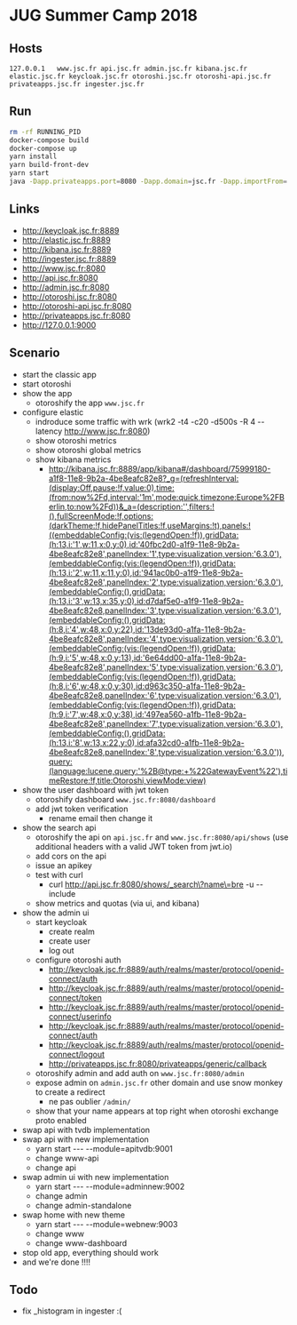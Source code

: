 # JUG Summer Camp 2018

## Hosts

```
127.0.0.1   www.jsc.fr api.jsc.fr admin.jsc.fr kibana.jsc.fr elastic.jsc.fr keycloak.jsc.fr otoroshi.jsc.fr otoroshi-api.jsc.fr privateapps.jsc.fr ingester.jsc.fr
```

## Run

```sh
rm -rf RUNNING_PID
docker-compose build
docker-compose up
yarn install
yarn build-front-dev
yarn start
java -Dapp.privateapps.port=8080 -Dapp.domain=jsc.fr -Dapp.importFrom=./config/otoroshi.json -Dapp.webhooks.size=20 -jar $OTO_BIN/otoroshi.jar
```

## Links

* http://keycloak.jsc.fr:8889
* http://elastic.jsc.fr:8889
* http://kibana.jsc.fr:8889
* http://ingester.jsc.fr:8889
* http://www.jsc.fr:8080
* http://api.jsc.fr:8080 
* http://admin.jsc.fr:8080 
* http://otoroshi.jsc.fr:8080
* http://otoroshi-api.jsc.fr:8080
* http://privateapps.jsc.fr:8080
* http://127.0.0.1:9000

## Scenario

* start the classic app
* start otoroshi
* show the app
  * otoroshify the app `www.jsc.fr`
* configure elastic
  * indroduce some traffic with wrk (wrk2  -t4 -c20 -d500s -R 4 --latency http://www.jsc.fr:8080)
  * show otoroshi metrics
  * show otoroshi global metrics
  * show kibana metrics
    * http://kibana.jsc.fr:8889/app/kibana#/dashboard/75999180-a1f8-11e8-9b2a-4be8eafc82e8?_g=(refreshInterval:(display:Off,pause:!f,value:0),time:(from:now%2Fd,interval:'1m',mode:quick,timezone:Europe%2FBerlin,to:now%2Fd))&_a=(description:'',filters:!(),fullScreenMode:!f,options:(darkTheme:!f,hidePanelTitles:!f,useMargins:!t),panels:!((embeddableConfig:(vis:(legendOpen:!f)),gridData:(h:13,i:'1',w:11,x:0,y:0),id:'40fbc2d0-a1f9-11e8-9b2a-4be8eafc82e8',panelIndex:'1',type:visualization,version:'6.3.0'),(embeddableConfig:(vis:(legendOpen:!f)),gridData:(h:13,i:'2',w:11,x:11,y:0),id:'941ac0b0-a1f9-11e8-9b2a-4be8eafc82e8',panelIndex:'2',type:visualization,version:'6.3.0'),(embeddableConfig:(),gridData:(h:13,i:'3',w:13,x:35,y:0),id:d7daf5e0-a1f9-11e8-9b2a-4be8eafc82e8,panelIndex:'3',type:visualization,version:'6.3.0'),(embeddableConfig:(),gridData:(h:8,i:'4',w:48,x:0,y:22),id:'13de93d0-a1fa-11e8-9b2a-4be8eafc82e8',panelIndex:'4',type:visualization,version:'6.3.0'),(embeddableConfig:(vis:(legendOpen:!f)),gridData:(h:9,i:'5',w:48,x:0,y:13),id:'6e64dd00-a1fa-11e8-9b2a-4be8eafc82e8',panelIndex:'5',type:visualization,version:'6.3.0'),(embeddableConfig:(vis:(legendOpen:!f)),gridData:(h:8,i:'6',w:48,x:0,y:30),id:d963c350-a1fa-11e8-9b2a-4be8eafc82e8,panelIndex:'6',type:visualization,version:'6.3.0'),(embeddableConfig:(vis:(legendOpen:!f)),gridData:(h:9,i:'7',w:48,x:0,y:38),id:'497ea560-a1fb-11e8-9b2a-4be8eafc82e8',panelIndex:'7',type:visualization,version:'6.3.0'),(embeddableConfig:(),gridData:(h:13,i:'8',w:13,x:22,y:0),id:afa32cd0-a1fb-11e8-9b2a-4be8eafc82e8,panelIndex:'8',type:visualization,version:'6.3.0')),query:(language:lucene,query:'%2B@type:+%22GatewayEvent%22'),timeRestore:!f,title:Otoroshi,viewMode:view)
* show the user dashboard with jwt token
  * otoroshify dashboard `www.jsc.fr:8080/dashboard`
  * add jwt token verification
    * rename email then change it
* show the search api
  * otoroshify the api on `api.jsc.fr` and `www.jsc.fr:8080/api/shows` (use additional headers with a valid JWT token from jwt.io)
  * add cors on the api
  * issue an apikey
  * test with curl
    * curl http://api.jsc.fr:8080/shows/_search\?name\=bre -u --include
  * show metrics and quotas (via ui, and kibana)
* show the admin ui
  * start keycloak
    * create realm
    * create user
    * log out
  * configure otoroshi auth 
    * http://keycloak.jsc.fr:8889/auth/realms/master/protocol/openid-connect/auth
    * http://keycloak.jsc.fr:8889/auth/realms/master/protocol/openid-connect/token
    * http://keycloak.jsc.fr:8889/auth/realms/master/protocol/openid-connect/userinfo
    * http://keycloak.jsc.fr:8889/auth/realms/master/protocol/openid-connect/auth
    * http://keycloak.jsc.fr:8889/auth/realms/master/protocol/openid-connect/logout
    * http://privateapps.jsc.fr:8080/privateapps/generic/callback
  * otoroshify admin and add auth on `www.jsc.fr:8080/admin`
  * expose admin on `admin.jsc.fr` other domain and use snow monkey to create a redirect 
    * ne pas oublier `/admin/`
  * show that your name appears at top right when otoroshi exchange proto enabled
* swap api with tvdb implementation 
* swap api with new implementation
  * yarn start --- --module=apitvdb:9001
  * change www-api
  * change api
* swap admin ui with new implementation
  * yarn start --- --module=adminnew:9002
  * change admin
  * change admin-standalone
* swap home with new theme
  * yarn start --- --module=webnew:9003
  * change www
  * change www-dashboard
* stop old app, everything should work
* and we're done !!!!

## Todo

* fix _histogram in ingester :(


